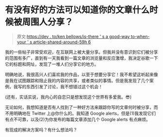 # 有没有好的方法可以知道你的文章什么时候被周围人分享？

> 原文:[https://dev . to/ken bellows/is-there ' s a good-way to-when-your ' s article-shared-around-59h 6](https://dev.to/kenbellows/is-there-a-good-way-to-find-out-when-your-article-is-shared-around-59h6)

我的一些帖子非常受欢迎，在互联网上被大量分享。但我并没有意识到它们被分享的范围有多广，直到有一天我看到一篇文章的浏览量和反应激增，我决定谷歌一下它的标题和网址，发现了一堆人们分享它的地方。

明确地说，我很高兴人们喜欢我的作品，以至于想要分享它！我不希望这听起来像是我在试图跟踪和阻止我的内容的共享，或者类似的事情。但是我发现了几个案例，我写的东西引发了讨论，我不想错过这个机会！

(还有，实话实说，我内心的自恋只是想发现这个世界有多爱我。😎)

无论如何，我想知道是否有人找到了一种好方法来跟踪你写的文章何时被分享，而不用明确地在 Twitter 上@你什么的。我知道 Google alerts，但是(1)我发现它们有点不可靠，以及(2)为你发布的每篇文章添加几个 Google alerts 有点麻烦。

有现成的解决方案吗？有什么想法吗？